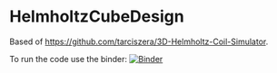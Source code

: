 # HelmholtzCubeDesign
Based of https://github.com/tarciszera/3D-Helmholtz-Coil-Simulator.

To run the code use the binder:
[![Binder](https://mybinder.org/badge_logo.svg)](https://mybinder.org/v2/gh/oppocomputer/HelmholtzCubeDesign/HEAD)
